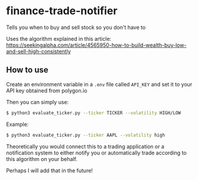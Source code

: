 # finance-trade-notifier
Tells you when to buy and sell stock so you don't have to 

Uses the algorithm explained in this article: https://seekingalpha.com/article/4565950-how-to-build-wealth-buy-low-and-sell-high-consistently

## How to use
Create an environment variable in a `.env` file called `API_KEY` and set it to your API key obtained from polygon.io

Then you can simply use:

```bash
$ python3 evaluate_ticker.py --ticker TICKER --volatility HIGH/LOW
```

Example:
```bash
$ python3 evaluate_ticker.py --ticker AAPL --volatility high
```

Theoretically you would connect this to a trading application or a notification system to either notify you or automatically trade according to this algorithm on your behalf.

Perhaps I will add that in the future!